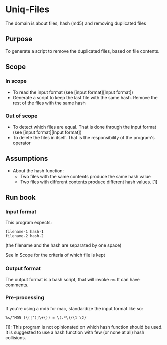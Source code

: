 # Uniq-Files

The domain is about files, hash (md5) and removing duplicated files

## Purpose

To generate a script to remove the duplicated files, based on file contents.

## Scope

### In scope

  * To read the input format (see [input format][Input format])
  * Generate a script to keep the last file with the same hash. Remove the rest of the files with the same hash

### Out of scope

  * To detect which files are equal. That is done through the input format (see [input format][Input format])
  * To delete the files in itself. That is the responsibility of the program's operator

## Assumptions

  * About the hash function:
    * Two files with the same contents produce the same hash value
    * Two files with different contents produce different hash values. [1]

## Run book

### Input format

This program expects:

```
filename-1 hash-1
filename-2 hash-2
```

(the filename and the hash are separated by one space)

See In Scope for the criteria of which file is kept


### Output format

The output format is a bash script, that will invoke `rm`. It can have comments.

### Pre-processing

If you're using a md5 for mac, standardize the input format like so:

```
%s/^MD5 (\([^)]\+\)) = \(.*\)/\1 \2/
```

[1]: This program is not opinionated on which hash function should be used. It is suggested to use a hash function
with few (or none at all) hash collisions.


